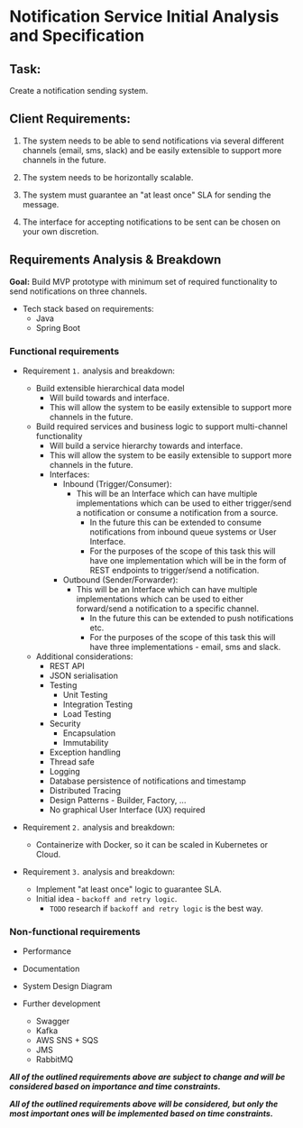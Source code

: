 # Notification Service Initial Analysis and Specification

## Task:

Create a notification sending system.

## Client Requirements:

1. The system needs to be able to send notifications via several different channels (email,
sms, slack) and be easily extensible to support more channels in the future.

2. The system needs to be horizontally scalable.

3. The system must guarantee an "at least once" SLA for sending the message.

4. The interface for accepting notifications to be sent can be chosen on your own discretion.

## Requirements Analysis & Breakdown

**Goal:**
Build MVP prototype with minimum set of required functionality to send notifications on three channels.

- Tech stack based on requirements:
    - Java
    - Spring Boot

### Functional requirements

- Requirement `1.` analysis and breakdown:
    - Build extensible hierarchical data model
        - Will build towards and interface.
        - This will allow the system to be easily extensible to support more channels in the future.
    - Build required services and business logic to support multi-channel functionality
        - Will build a service hierarchy towards and interface.
        - This will allow the system to be easily extensible to support more channels in the future.
        - Interfaces:
            - Inbound (Trigger/Consumer):
                - This will be an Interface which can have multiple implementations which can be used to either trigger/send a notification or consume a notification from a source.
                    - In the future this can be extended to consume notifications from inbound queue systems or User Interface.
                    - For the purposes of the scope of this task this will have one implementation which will be in the form of REST endpoints to trigger/send a notification.
            - Outbound (Sender/Forwarder):
                - This will be an Interface which can have multiple implementations which can be used to either forward/send a notification to a specific channel.
                    - In the future this can be extended to push notifications etc.
                    - For the purposes of the scope of this task this will have three implementations - email, sms and slack. 
    - Additional considerations:
        - REST API 
        - JSON serialisation
        - Testing
            - Unit Testing
            - Integration Testing
            - Load Testing
        - Security
            - Encapsulation
            - Immutability
        - Exception handling
        - Thread safe
        - Logging
        - Database persistence of notifications and timestamp
        - Distributed Tracing
        - Design Patterns - Builder, Factory, ...
        - No graphical User Interface (UX) required

- Requirement `2.` analysis and breakdown:    
    - Containerize with Docker, so it can be scaled in Kubernetes or Cloud.

- Requirement `3.` analysis and breakdown:
    - Implement "at least once" logic to guarantee SLA.
    - Initial idea - `backoff and retry logic`.
        - `TODO` research if `backoff and retry logic` is the best way.
        
### Non-functional requirements

- Performance

- Documentation
 - System Design Diagram
 - Further development
    - Swagger
    - Kafka
    - AWS SNS + SQS
    - JMS
    - RabbitMQ

***All of the outlined requirements above are subject to change and will be considered based on importance and time constraints.***

***All of the outlined requirements above will be considered, but only the most important ones will be implemented based on time constraints.***
